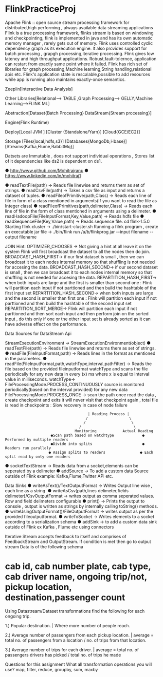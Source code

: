 # FlinkPracticeProj
Apache Flink :: open source stream processing framework for distributed,high performing , always available data streaming applications
Flink is a true processing framework, flinks stream is based on windowing and checkpointing, flink is implemented in java and has its own automatic memory manager , rarely gets out of memory. Flink uses controlled cyclic dependency graph as its execution engine.
It also provides support for batch processing , grapgh processing,iterative processing.
Flink gives low latency and high throughput applications. Robust,fault-tolernce, application can restart from exactly same point where it failed.
Flink has rich set of libraries for graph processing,Machine learning,String handling,relational apis etc.
Flink's application state is rescalable,possible to add resources while app is running.also maintains exactly-once semantics.

Zeeplin[Interactive Data Analysis]

Other Libraries[Relational--> TABLE ,Graph Processing--> GELLY,Machine Learning-->FLINK ML]

Abstraction[Dataset{Batch Processing} DataStream{Stream processing}]

Engine(Flink Runtime)

Deploy[Local JVM ] [Cluster {Standalone/Yarn}]	 [Cloud{GCE/EC2}]

Storage [Files{local,hdfs,s3}] [Databases{MongoDb,Hbase}] [Streams{Kafka,Flume,RabbitMq}]

Datsets are Immutable , does not support individual operations , Stores list of it dependencies like ds2 is dependent on ds1.

●	http://www.github.com/Mohitrajranu 
●	https://www.linkedin.com/in/mohitraj1

● readTextFile(path) -> Reads file linewise and returns them as set of strings.
● readCsvFile(path) -> Takes a csv file as input and returns a dataset of tuples.
● readFileofPrimitive(path,Class) -> Reads each line of file in form of a class mentioned in arguments(If you want to read the file as Integer class)
● readFileofPrimitives(path,delimeter,Class) -> Reads each line of file in the form of class mentioned in arguments using a delimeter.
● readHadoopFile(FileInputFormat,Key,Value,path) -> Reads hdfs file
● readSequenceFile(Key,Value,path) -> Reads sequence file.
cd flink-1.5.0
Starting flink cluster -> ./bin/start-cluster.sh
Running a filnk program , create an executable jar file -> ./bin/flink run /a/b/flinkprog.jar --input filename --output filename

JOIN Hint: 
OPTIMIZER_CHOOSES -> Not giving a hint at all leave it on the system
Flink will first broadcast the dataset to all the nodes then do join.
BROADCAST_HASH_FIRST-> if our first dataset is small , then we can broadcast it to each nodes internal memory so that shuffling is not needed for accesing the data.
BROADCAST_HASH_SECOND-> if our second dataset is small , then we can broadcast it to each nodes internal memory so that shuffling is not needed for accesing the data.
REPARTITION_HASH_FIRST-> when both inputs are large and the first is smaller than second one : Flink will partition each input if not parttioned and then build the hashtable of the first input set
REPARTITION_HASH_SECOND-> when both inputs are large and the second is smaller than first one : Flink will partition each input if not parttioned and then build the hashtable of the second input set
REPARTITION_SORT_MERGE-> Flink will partition each input if not parttioned and then sort each input and then perform join on the sorted input , do this only if one or the other input set is already sorted as it can have adverse effect on the performance.

Data Sources for DataStream Api

StreamExecutionEnvironment -> StreamExecutionEnvironment(object)<method>
● readTextFile(path) -> Reads file linewise and returns them as set of strings.
● readFile(FileInputFormat,path) -> Reads lines in the format as mentioned in the parameters.
● readFile(FileInputFormat,path,watchType,interval,pathFilter) -> Reads the file based on the provided fileinputformat watchType and scans the file periodically for any new data in every (x) ms where x is equal to interval value in milliseconds.
watchType-> FileProcessingMode.PROCESS_CONTINUOUSLY source is monitored periodically(based on the interval provided) for any new data 
FileProcessingMode.PROCESS_ONCE -> scan the path once read the data , create checkpoint and exits it will never visit that checkpoint again , total file is read in checkpoints : Slow recovery in case of node failure
                                                               


                                          | Reading Process |
										 /                   \
										/                     \
									  /                        \
									Monitoring            Actual Reading
				         ●Scan path based on watchtype             ● Performed by multiple readers
				         ●Divide into splits                       ● Readers run parallely
				        ● Assign splits to readers                ● Each split read by only one readers
							      
							      
● socketTextStream -> Reads data from a socket,elements can be seperated by a delimeter
● addSource -> To add a custom data Source outside of Flink example: Kafka,Flume,Twitter API etc.

Data Sinks
● writeAsText()/TextOutputFormat -> Writes Output line wise , each line as a string.
● writeAsCsv(path,lines delimeter,fields delimeter)/CsvOutputFormat -> writes output as comma seperated values. Row and field delimeters configurable
● print() -> Prints the output to console , output is written as strings by internally calling toString() methods.
● writeUsingOutputFormat()/FileOutputFormat -> writes output as per the provided fileoutputformat.
● writeToSocket -> Writes elements to a socket according to a serialization schema
● addSink -> to add a custom data sink outside of Flink ex Kafka , Flume etc using connectors

Iterative Stream accepts feedback to itself and comprises of FeedbackStream and OutputStream. If condition is met then go to output stream
Data is of the following schema

# cab id, cab number plate, cab type, cab driver name, ongoing trip/not, pickup location, destination,passenger count

Using Datastream/Dataset transformations find the following for each ongoing trip.

1.) Popular destination.  | Where more number of people reach.

2.) Average number of passengers from each pickup location.  | average =  total no. of passengers from a location / no. of trips from that location.

3.) Average number of trips for each driver.  | average =  total no. of passengers drivers has picked / total no. of trips he made

Questions for this assignment
What all transformation operations you will use?
map, filter, reduce, groupby, sum, maxby